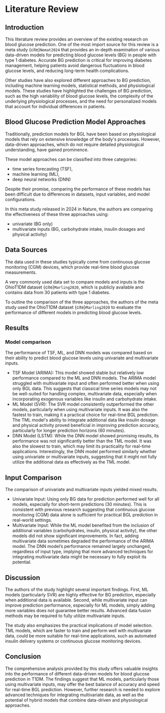 # Literature Review

## Introduction

This literature review provides an overview of the existing research on blood glucose prediction.
One of the most import source for this review is a meta study {cite}`Nemat2024` that provides an in-depth
examination of various data-driven models for predicting blood glucose levels (BG) in people with type 1 diabetes.
Accurate BG prediction is critical for improving diabetes management, helping patients avoid dangerous fluctuations
in blood glucose levels, and reducing long-term health complications.

Other studies have also explored different approaches to BG prediction, including machine learning models,
statistical methods, and physiological models. These studies have highlighted the challenges of BG prediction,
such as the high variability of blood glucose levels, the complexity of the underlying physiological processes,
and the need for personalized models that account for individual differences in patients.

## Blood Glucose Prediction Model Approaches

Traditionally, prediction models for BGL have been based on physiological models that rely on extensive knowledge of the body's processes.
However, data-driven approaches, which do not require detailed physiological understanding, have gained prominence.

These model approaches can be classified into three categories:

* time series forecasting (TSF),
* machine learning (ML),
* deep neural networks (DNN)

Despite their promise, comparing the performance of these models has been difficult due to differences in datasets, input variables, and model configurations.

In this meta study released in 2024 in Nature, the authors are comparing the effectiveness of these three approaches using:

* univariate (BG only)
* multivariate inputs (BG, carbohydrate intake, insulin dosages and physical activity)

## Data Sources

The data used in these studies typically come from continuous glucose monitoring (CGM) devices, which provide real-time blood glucose measurements.

A very commonly used data set to compare models and inputs is the OhioT1DM dataset {cite}`Marling2020`, which is publicly available and contains data from 30 patients with type 1
diabetes.

To outline the comparison of the three approaches, the authors of the meta study used the OhioT1DM dataset {cite}`Marling2020` to evaluate the performance of different models in
predicting blood glucose levels.

## Results

### Model comparison

The performance of TSF, ML, and DNN models was compared based on their ability to predict blood glucose levels using univariate and multivariate inputs.

* TSF Model (ARIMA): This model showed stable but relatively low performance compared to the ML and DNN models. The ARIMA model struggled with multivariate input and often
  performed better when using only BGL data. This suggests that classical time series models may not be well-suited for handling complex, multivariate data, especially when
  incorporating exogenous variables like insulin and carbohydrate intake.
* ML Model (SVR): The SVR model consistently outperformed the other models, particularly when using multivariate inputs. It was also the fastest to train, making it a practical
  choice for real-time BGL prediction. The TML model's ability to integrate additional data like insulin dosage and physical activity proved beneficial in improving prediction
  accuracy, particularly for longer prediction horizons (60 minutes).
* DNN Model (LSTM): While the DNN model showed promising results, its performance was not significantly better than the TML model. It was also the slowest to train, which may limit
  its practicality for real-time applications. Interestingly, the DNN model performed similarly whether using univariate or multivariate inputs, suggesting that it might not fully
  utilize the additional data as effectively as the TML model.

## Input Comparison

The comparison of univariate and multivariate inputs yielded mixed results.

* Univariate Input: Using only BG data for prediction performed well for all models, especially for short-term predictions (30 minutes). This is consistent with previous research
  suggesting that continuous glucose monitoring (CGM) data alone is sufficient for practical BGL prediction in real-world settings.
* Multivariate Input: While the ML model benefited from the inclusion of additional variables (carbohydrates, insulin, physical activity), the other models did not show significant
  improvements. In fact, adding multivariate data sometimes degraded the performance of the ARIMA model. The DNN model’s performance remained largely unchanged, regardless of input
  type, implying that more advanced techniques for integrating multivariate data might be necessary to fully exploit its potential.

## Discussion

The authors of the study highlight several important findings. First, ML models (particularly SVR) are highly effective for BG prediction, especially when additional data is
available. Second, while multivariate input can improve prediction performance, especially for ML models, simply adding more variables does not guarantee better results. Advanced
data fusion methods may be required to fully utilize multivariate inputs.

The study also emphasizes the practical implications of model selection. TML models, which are faster to train and perform well with multivariate data, could be more suitable for
real-time applications, such as automated insulin delivery systems or continuous glucose monitoring devices.

## Conclusion

The comprehensive analysis provided by this study offers valuable insights into the performance of different data-driven models for blood glucose prediction in T1DM. The findings
suggest that ML models, particularly those using multivariate inputs, may offer the best balance of accuracy and speed for real-time BGL prediction. However, further research is
needed to explore advanced techniques for integrating multivariate data, as well as the potential of hybrid models that combine data-driven and physiological approaches.

